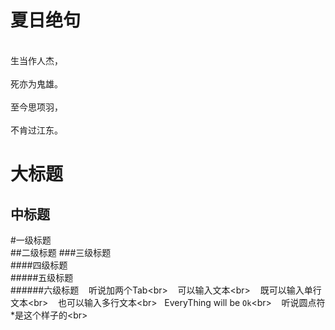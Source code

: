 夏日绝句
=============
<br>生当作人杰，</br>
<br>死亦为鬼雄。</br>
<br>至今思项羽，</br>
<br>不肯过江东。</br>


大标题
==========
中标题
-----------

#一级标题  
##二级标题 
###三级标题  
####四级标题  
#####五级标题  
######六级标题
    听说加两个Tab\<br> 
    可以输入文本\<br> 
    既可以输入单行文本\<br> 
    也可以输入多行文本\<br> 
    EveryThing will be `Ok`\<br> 
    听说圆点符*是这个样子的\<br> 
